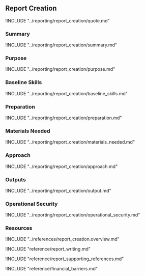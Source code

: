 ## Report Creation

!INCLUDE "../reporting/report_creation/quote.md"

### Summary

!INCLUDE "../reporting/report_creation/summary.md"

### Purpose

!INCLUDE "../reporting/report_creation/purpose.md"

### Baseline Skills

!INCLUDE "../reporting/report_creation/baseline_skills.md"

### Preparation

!INCLUDE "../reporting/report_creation/preparation.md"

### Materials Needed

!INCLUDE "../reporting/report_creation/materials_needed.md"

### Approach

!INCLUDE "../reporting/report_creation/approach.md"

### Outputs

!INCLUDE "../reporting/report_creation/output.md"

### Operational Security

!INCLUDE "../reporting/report_creation/operational_security.md"

### Resources
<div class="greybox">
!INCLUDE "../references/report_creation.overview.md"

!INCLUDE "reference/report_writing.md"

!INCLUDE "reference/report_supporting_references.md"

!INCLUDE "reference/financial_barriers.md"
</div>